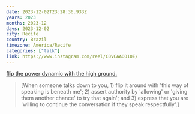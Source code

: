 ```yaml
---
date: 2023-12-02T23:28:36.933Z
years: 2023
months: 2023-12
days: 2023-12-02
city: Recife
country: Brazil
timezone: America/Recife
categories: ["talk"]
link: https://www.instagram.com/reel/C0VCAAOO1OE/
---
```

[flip the power dynamic with the high ground.](https://www.instagram.com/reel/C0VCAAOO1OE/)

> [When someone talks down to you, 1) flip it around with 'this way of speaking is beneath me'; 2) assert authority by 'allowing' or 'giving them another chance' to try that again'; and 3) express that you are 'willing to continue the conversation if they speak respectfully'.]
